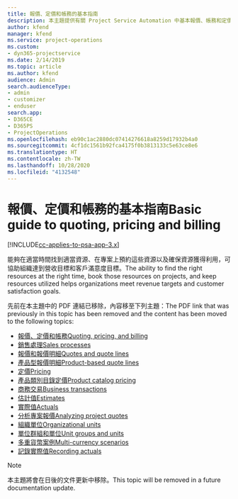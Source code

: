 ```yaml
---
title: 報價、定價和帳務的基本指南
description: 本主題提供有關 Project Service Automation 中基本報價、帳務和定價的資訊連結。
author: kfend
manager: kfend
ms.service: project-operations
ms.custom:
- dyn365-projectservice
ms.date: 2/14/2019
ms.topic: article
ms.author: kfend
audience: Admin
search.audienceType:
- admin
- customizer
- enduser
search.app:
- D365CE
- D365PS
- ProjectOperations
ms.openlocfilehash: eb90c1ac2880dc07414276618a8259d17932b4a0
ms.sourcegitcommit: 4cf1dc1561b92fca4175f0b3813133c5e63ce8e6
ms.translationtype: HT
ms.contentlocale: zh-TW
ms.lasthandoff: 10/28/2020
ms.locfileid: "4132548"
---
```

# <a name="basic-guide-to-quoting-pricing-and-billing"></a><span data-ttu-id="13188-103">報價、定價和帳務的基本指南</span><span class="sxs-lookup"><span data-stu-id="13188-103">Basic guide to quoting, pricing and billing</span></span>

[!INCLUDE[cc-applies-to-psa-app-3.x](../../includes/cc-applies-to-psa-app-3x.md)]

<span data-ttu-id="13188-104">能夠在適當時間找到適當資源、在專案上預約這些資源以及確保資源獲得利用，可協助組織達到營收目標和客戶滿意度目標。</span><span class="sxs-lookup"><span data-stu-id="13188-104">The ability to find the right resources at the right time, book those resources on projects, and keep resources utilized helps organizations meet revenue targets and customer satisfaction goals.</span></span> 

<span data-ttu-id="13188-105">先前在本主題中的 PDF 連結已移除，內容移至下列主題：</span><span class="sxs-lookup"><span data-stu-id="13188-105">The PDF link that was previously in this topic has been removed and the content has been moved to the following topics:</span></span>

- [<span data-ttu-id="13188-106">報價、定價和帳務</span><span class="sxs-lookup"><span data-stu-id="13188-106">Quoting, pricing, and billing</span></span>](../quote-bill-price.md)
- [<span data-ttu-id="13188-107">銷售處理</span><span class="sxs-lookup"><span data-stu-id="13188-107">Sales processes</span></span>](../basic-sales-process.md)
- [<span data-ttu-id="13188-108">報價和報價明細</span><span class="sxs-lookup"><span data-stu-id="13188-108">Quotes and quote lines</span></span>](../basic-quote-lines.md)
- [<span data-ttu-id="13188-109">產品型報價明細</span><span class="sxs-lookup"><span data-stu-id="13188-109">Product-based quote lines</span></span>](../product-based-quote-lines.md)
- [<span data-ttu-id="13188-110">定價</span><span class="sxs-lookup"><span data-stu-id="13188-110">Pricing</span></span>](../basic-pricing.md)
- [<span data-ttu-id="13188-111">產品類別目錄定價</span><span class="sxs-lookup"><span data-stu-id="13188-111">Product catalog pricing</span></span>](../product-catalog-pricing.md)
- [<span data-ttu-id="13188-112">商務交易</span><span class="sxs-lookup"><span data-stu-id="13188-112">Business transactions</span></span>](../basic-business-transactions.md)
- [<span data-ttu-id="13188-113">估計值</span><span class="sxs-lookup"><span data-stu-id="13188-113">Estimates</span></span>](../estimates.md)
- [<span data-ttu-id="13188-114">實際值</span><span class="sxs-lookup"><span data-stu-id="13188-114">Actuals</span></span>](../actuals.md)
- [<span data-ttu-id="13188-115">分析專案報價</span><span class="sxs-lookup"><span data-stu-id="13188-115">Analyzing project quotes</span></span>](../basic-analyzing-quotes.md)
- [<span data-ttu-id="13188-116">組織單位</span><span class="sxs-lookup"><span data-stu-id="13188-116">Organizational units</span></span>](../advanced-organizational.md)
- [<span data-ttu-id="13188-117">單位群組和單位</span><span class="sxs-lookup"><span data-stu-id="13188-117">Unit groups and units</span></span>](../advanced-units.md)
- [<span data-ttu-id="13188-118">多重貨幣案例</span><span class="sxs-lookup"><span data-stu-id="13188-118">Multi-currency scenarios</span></span>](../advanced-currency.md)
- [<span data-ttu-id="13188-119">記錄實際值</span><span class="sxs-lookup"><span data-stu-id="13188-119">Recording actuals</span></span>](../advanced-actuals.md)

> [!NOTE]
> <span data-ttu-id="13188-120">本主題將會在日後的文件更新中移除。</span><span class="sxs-lookup"><span data-stu-id="13188-120">This topic will be removed in a future documentation update.</span></span> 
